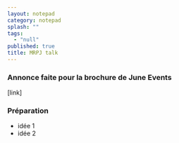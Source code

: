 ```yaml
---
layout: notepad
category: notepad
splash: ""
tags: 
  - "null"
published: true
title: MRPJ talk
---
```

### Annonce faite pour la brochure de June Events
[link]

### Préparation

- idée 1
- idée 2
